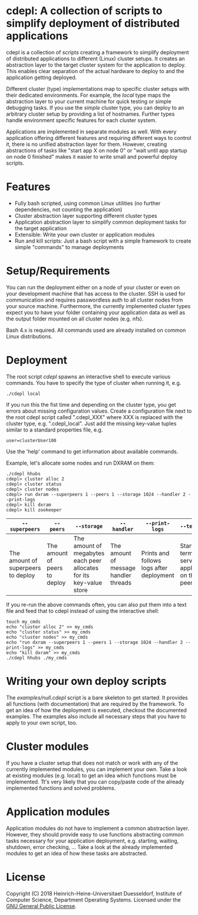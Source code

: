 # cdepl: A collection of scripts to simplify deployment of distributed applications
cdepl is a collection of scripts creating a framework to simplify deployment of
distributed applications to different (Linux) cluster setups. It creates an 
abstraction layer to the target cluster system for the application to deploy. 
This enables clear separation of the actual hardware to deploy to and the 
application getting deployed.

Different cluster (type) implementations map to specific cluster setups with
their dedicated environments. For example, the *local* type maps the 
abstraction layer to your current machine for quick testing or simple debugging 
tasks. If you use the *simple* cluster type, you can deploy to an arbitrary
cluster setup by providing a list of hostnames. Further types handle
environment specific features for each cluster system.

Applications are implemented in separate modules as well. With every application
offering different features and requiring different ways to control it, there
is no unified abstraction layer for them.
However, creating abstractions of tasks like "start app X on node 0" or 
"wait until app startup on node 0 finished" makes it easier to write small
and powerful deploy scripts.

# Features
* Fully bash scripted, using common Linux utilities (no further dependencies, 
not counting the application)
* Cluster abstraction layer supporting different cluster types
* Application abstraction layer to simplify common deployment tasks for the
target application
* Extensible: Write your own cluster or application modules
* Run and kill scripts: Just a bash script with a simple framework to create
simple "commands" to manage deployments

# Setup/Requirements
You can run the deployment either on a node of your cluster or even on your
development machine that has access to the cluster. SSH is used for 
communication and requires passwordless auth to all cluster nodes from your
source machine. Furthermore, the currently implemented cluster types expect
you to have your folder containing your application data as well as the
output folder mounted on all cluster nodes (e.g. nfs).

Bash 4.x is required. All commands used are already installed on common Linux 
distributions.

# Deployment
The root script *cdepl* spawns an interactive shell to execute various commands.
You have to specify the type of cluster when running it, e.g. 
```
./cdepl local
```

If you run this the fist time and depending on the cluster type, you get errors
about missing configuration values. Create a configuration file next to the
root cdepl script called ".cdepl_XXX" where XXX is replaced with the cluster
type, e.g. ".cdepl_local". Just add the missing key-value tuples similar
to a standard properties file, e.g.
```
user=clusterUser100
```

Use the 'help' command to get information about available commands.

Example, let's allocate some nodes and run DXRAM on them:
```
./cdepl hhubs
cdepl> cluster alloc 2
cdepl> cluster status
cdepl> cluster nodes
cdepl> run dxram --superpeers 1 --peers 1 --storage 1024 --handler 2 --print-logs
cdepl> kill dxram
cdepl> kill zookeeper
```

| `--superpeers`                     | `--peers`                    | `--storage`                                                         | `--handler`                           | `--print-logs`                           | `--terminal`                                             |
|------------------------------------|------------------------------|---------------------------------------------------------------------|---------------------------------------|------------------------------------------|----------------------------------------------------------|
| The amount of superpeers to deploy | The amount of peers to deploy | The amount of megabytes each peer allocates for its key-value store | The amount of message handler threads | Prints and follows logs after deployment | Starts the terminal server application on the first peer |

If you re-run the above commands often, you can also put them into a text file
and feed that to cdepl instead of using the interactive shell:
```
touch my_cmds
echo "cluster alloc 2" >> my_cmds
echo "cluster status" >> my_cmds
echo "cluster nodes" >> my_cmds
echo "run dxram --superpeers 1 --peers 1 --storage 1024 --handler 2 --print-logs" >> my_cmds
echo "kill dxram" >> my_cmds
./cdepl hhubs ./my_cmds
```

# Writing your own deploy scripts
The *examples/null.cdepl* script is a bare skeleton to get started. It provides
all functions (with documentation) that are required by the framework. To get
an idea of how the deployment is executed, checkout the documented examples.
The examples also include all necessary steps that you have to apply to your
own script, too.

# Cluster modules
If you have a cluster setup that does not match or work with any of the 
currently implemented modules, you can implement your own. Take a look at
existing modules (e.g. local) to get an idea which functions must be 
implemented. Tt's very likely that you can copy/paste code of the already 
implemented functions and solved problems.

# Application modules
Application modules do not have to implement a common abstraction layer. 
However, they should provide easy to use functions abstracting common tasks 
necessary for your application deployment, e.g. starting, waiting, shutdown,
error checking, ...
Take a look at the already implemented modules to get an idea of how these
tasks are abstracted.

# License
Copyright (C) 2018 Heinrich-Heine-Universitaet Duesseldorf, 
Institute of Computer Science, Department Operating Systems. 
Licensed under the [GNU General Public License](LICENSE.md).
